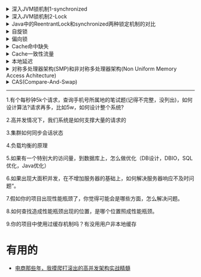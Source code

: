 <details>
<summary>深入JVM锁机制1-synchronized</summary>

[深入JVM锁机制1-synchronized](https://blog.csdn.net/chen77716/article/details/6618779)

</details>

<details>
<summary>深入JVM锁机制2-Lock</summary>

[深入JVM锁机制2-Lock](https://blog.csdn.net/chen77716/article/details/6641477)

</details>

<details>
<summary>Java中的ReentrantLock和synchronized两种锁定机制的对比</summary>

[Java中的ReentrantLock和synchronized两种锁定机制的对比](https://blog.csdn.net/fw0124/article/details/6672522)

</details>


<details>
<summary>自旋锁</summary>

[Synchronized的JVM底层实现](https://blog.csdn.net/Winston_Limf/article/details/80915304)

</details>


<details>
<summary>偏向锁</summary>

[Synchronized的JVM底层实现](https://blog.csdn.net/Winston_Limf/article/details/80915304)

</details>

<details>
<summary>Cache命中缺失</summary>

[Synchronized的JVM底层实现](https://blog.csdn.net/Winston_Limf/article/details/80915304)

</details>

<details>
<summary>Cache一致性流量</summary>

[Synchronized的JVM底层实现](https://blog.csdn.net/Winston_Limf/article/details/80915304)

</details>

<details>
<summary>本地延迟</summary>

[Synchronized的JVM底层实现](https://blog.csdn.net/Winston_Limf/article/details/80915304)

</details>

<details>
<summary>对称多处理器架构(SMP)和非对称多处理器架构(Non Uniform Memory Access Achitecture)</summary>

[Synchronized的JVM底层实现](https://blog.csdn.net/Winston_Limf/article/details/80915304)

</details>

<details>
<summary>CAS(Compare-And-Swap)</summary>

[Synchronized的JVM底层实现](https://blog.csdn.net/Winston_Limf/article/details/80915304)

</details>





---


1.有个每秒钟5k个请求，查询手机号所属地的笔试题(记得不完整，没列出)，如何设计算法?请求再多，比如5w，如何设计整个系统?

2.高并发情况下，我们系统是如何支撑大量的请求的

3.集群如何同步会话状态

4.负载均衡的原理

5.如果有一个特别大的访问量，到数据库上，怎么做优化（DB设计，DBIO，SQL优化，Java优化）

6.如果出现大面积并发，在不增加服务器的基础上，如何解决服务器响应不及时问题“。

7.假如你的项目出现性能瓶颈了，你觉得可能会是哪些方面，怎么解决问题。

8.如何查找造成性能瓶颈出现的位置，是哪个位置照成性能瓶颈。

9.你的项目中使用过缓存机制吗？有没用用户非本地缓存



# 有用的

* [电商那些年，我摸爬打滚出的高并发架构实战精髓](https://blog.csdn.net/u010327957/article/details/52788068)
